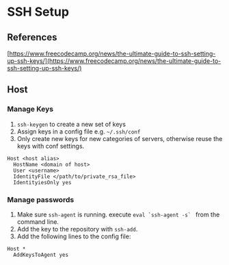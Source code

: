 # SSH Setup

## References

[https://www.freecodecamp.org/news/the-ultimate-guide-to-ssh-setting-up-ssh-keys/](https://www.freecodecamp.org/news/the-ultimate-guide-to-ssh-setting-up-ssh-keys/)

## Host

### Manage Keys
1. `ssh-keygen` to create a new set of keys
2. Assign keys in a config file e.g. `~/.ssh/conf`
3. Only create new keys for new categories of servers, otherwise reuse the keys with conf settings.
```
Host <host alias>
  HostName <domain of host>
  User <username>
  IdentityFile </path/to/private_rsa_file>
  IdentityiesOnly yes
```
### Manage passwords
1. Make sure `ssh-agent` is running. execute  ``eval `ssh-agent -s` `` from the command line.
2. Add the key to the repository with `ssh-add`.
3. Add the following lines to the config file:
```
Host *
  AddKeysToAgent yes
```
